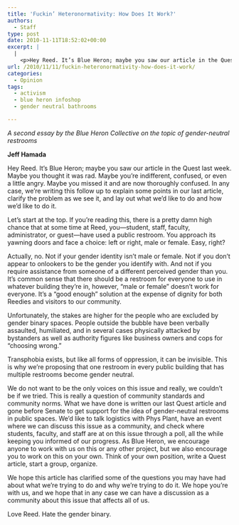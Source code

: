 ```yaml
---
title: 'Fuckin’ Heteronormativity: How Does It Work?'
authors: 
  - Staff
type: post
date: 2010-11-11T18:52:02+00:00
excerpt: |
  |
    <p>Hey Reed. It’s Blue Heron; maybe you saw our article in the Quest last  week. Maybe you thought it was rad. Maybe you’re indifferent, confused,  or even a little angry. Maybe you missed it and are now thoroughly  confused.</p>
url: /2010/11/11/fuckin-heteronormativity-how-does-it-work/
categories:
  - Opinion
tags:
  - activism
  - blue heron infoshop
  - gender neutral bathrooms

---
```

_A second essay by the Blue Heron Collective on the topic of gender-neutral restrooms_

**Jeff Hamada**

Hey Reed. It’s Blue Heron; maybe you saw our article in the Quest last week. Maybe you thought it was rad. Maybe you’re indifferent, confused, or even a little angry. Maybe you missed it and are now thoroughly confused. In any case, we’re writing this follow up to explain some points in our last article, clarify the problem as we see it, and lay out what we’d like to do and how we’d like to do it.

Let’s start at the top. If you’re reading this, there is a pretty damn high chance that at some time at Reed, you—student, staff, faculty, administrator, or guest—have used a public restroom. You approach its yawning doors and face a choice: left or right, male or female. Easy, right?

Actually, no. Not if your gender identity isn’t male or female. Not if you don’t appear to onlookers to be the gender you identify with. And not if you require assistance from someone of a different perceived gender than you. It’s common sense that there should be a restroom for everyone to use in whatever building they’re in, however, “male or female” doesn’t work for everyone. It’s a “good enough” solution at the expense of dignity for both Reedies and visitors to our community.

Unfortunately, the stakes are higher for the people who are excluded by gender binary spaces. People outside the bubble have been verbally assaulted, humiliated, and in several cases physically attacked by bystanders as well as authority figures like business owners and cops for “choosing wrong.”

Transphobia exists, but like all forms of oppression, it can be invisible. This is why we’re proposing that one restroom in every public building that has multiple restrooms become gender neutral.

We do not want to be the only voices on this issue and really, we couldn’t be if we tried. This is really a question of community standards and community norms. What we have done is written our last Quest article and gone before Senate to get support for the idea of gender-neutral restrooms in public spaces. We’d like to talk logistics with Phys Plant, have an event where we can discuss this issue as a community, and check where students, faculty, and staff are at on this issue through a poll, all the while keeping you informed of our progress. As Blue Heron, we encourage anyone to work with us on this or any other project, but we also encourage you to work on this on your own. Think of your own position, write a Quest article, start a group, organize.

We hope this article has clarified some of the questions you may have had about what we’re trying to do and why we’re trying to do it. We hope you’re with us, and we hope that in any case we can have a discussion as a community about this issue that affects all of us.

Love Reed. Hate the gender binary.